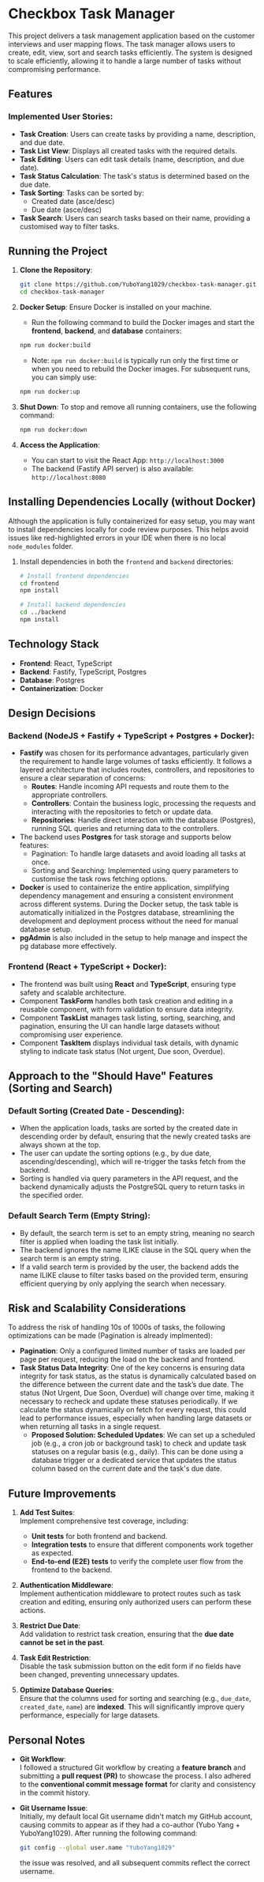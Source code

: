 # Checkbox Task Manager

This project delivers a task management application based on the customer interviews and user mapping flows. The task manager allows users to create, edit, view, sort and search tasks efficiently. The system is designed to scale efficiently, allowing it to handle a large number of tasks without compromising performance.

## Features

### Implemented User Stories:
- **Task Creation**: Users can create tasks by providing a name, description, and due date.
- **Task List View**: Displays all created tasks with the required details.
- **Task Editing**: Users can edit task details (name, description, and due date).
- **Task Status Calculation**: The task's status is determined based on the due date.
- **Task Sorting**: Tasks can be sorted by:
  - Created date (asce/desc)
  - Due date (asce/desc)
- **Task Search**: Users can search tasks based on their name, providing a customised way to filter tasks.


## Running the Project

1. **Clone the Repository**:
   ```bash
   git clone https://github.com/YuboYang1029/checkbox-task-manager.git
   cd checkbox-task-manager
   ```

2. **Docker Setup**: Ensure Docker is installed on your machine.
   - Run the following command to build the Docker images and start the **frontend**, **backend**, and **database** containers:
   ```bash
   npm run docker:build
   ```
   - Note: `npm run docker:build` is typically run only the first time or when you need to rebuild the Docker images. For subsequent runs, you can simply use:
   ```bash
   npm run docker:up
   ```
   
3. **Shut Down**: To stop and remove all running containers, use the following command:
   ```bash
   npm run docker:down
   ```

4. **Access the Application**:
   - You can start to visit the React App: `http://localhost:3000`
   - The backend (Fastify API server) is also available: `http://localhost:8080`

## Installing Dependencies Locally (without Docker)

Although the application is fully containerized for easy setup, you may want to install dependencies locally for code review purposes. This helps avoid issues like red-highlighted errors in your IDE when there is no local `node_modules` folder.

1. Install dependencies in both the `frontend` and `backend` directories:
   ```bash
   # Install frontend dependencies
   cd frontend
   npm install

   # Install backend dependencies
   cd ../backend
   npm install
   ```

## Technology Stack

- **Frontend**: React, TypeScript
- **Backend**: Fastify, TypeScript, Postgres
- **Database**: Postgres
- **Containerization**: Docker

## Design Decisions

### Backend (NodeJS + Fastify + TypeScript + Postgres + Docker):
- **Fastify** was chosen for its performance advantages, particularly given the requirement to handle large volumes of tasks efficiently. It follows a layered architecture that includes routes, controllers, and repositories to ensure a clear separation of concerns:
  - **Routes**: Handle incoming API requests and route them to the appropriate controllers.
  - **Controllers**: Contain the business logic, processing the requests and interacting with the repositories to fetch or update data.
  - **Repositories**: Handle direct interaction with the database (Postgres), running SQL queries and returning data to the controllers.
- The backend uses **Postgres** for task storage and supports below features:
  - Pagination: To handle large datasets and avoid loading all tasks at once.
  - Sorting and Searching: Implemented using query parameters to customise the task rows fetching options.
- **Docker** is used to containerize the entire application, simplifying dependency management and ensuring a consistent environment across different systems. During the Docker setup, the task table is automatically initialized in the Postgres database, streamlining the development and deployment process without the need for manual database setup.
- **pgAdmin** is also included in the setup to help manage and inspect the pg database more effectively.


### Frontend (React + TypeScript + Docker):
- The frontend was built using **React** and **TypeScript**, ensuring type safety and scalable architecture.
- Component **TaskForm** handles both task creation and editing in a reusable component, with form validation to ensure data integrity.
- Component **TaskList** manages task listing, sorting, searching, and pagination, ensuring the UI can handle large datasets without compromising user experience.
- Component **TaskItem** displays individual task details, with dynamic styling to indicate task status (Not urgent, Due soon, Overdue).


## Approach to the "Should Have" Features (Sorting and Search)

### Default Sorting (Created Date - Descending):

- When the application loads, tasks are sorted by the created date in descending order by default, ensuring that the newly created tasks are always shown at the top.
- The user can update the sorting options (e.g., by due date, ascending/descending), which will re-trigger the tasks fetch from the backend.
- Sorting is handled via query parameters in the API request, and the backend dynamically adjusts the PostgreSQL query to return tasks in the specified order.

### Default Search Term (Empty String):

- By default, the search term is set to an empty string, meaning no search filter is applied when loading the task list initially.
- The backend ignores the name ILIKE clause in the SQL query when the search term is an empty string.
- If a valid search term is provided by the user, the backend adds the name ILIKE clause to filter tasks based on the provided term, ensuring efficient querying by only applying the search when necessary.


## Risk and Scalability Considerations

To address the risk of handling 10s of 1000s of tasks, the following optimizations can be made (Pagination is already implmented):
- **Pagination**: Only a configured limited number of tasks are loaded per page per request, reducing the load on the backend and frontend.
- **Task Status Data Integrity**: One of the key concerns is ensuring data integrity for task status, as the status is dynamically calculated based on the difference between the current date and the task’s due date. The status (Not Urgent, Due Soon, Overdue) will change over time, making it necessary to recheck and update these statuses periodically. If we calculate the status dynamically on fetch for every request, this could lead to performance issues, especially when handling large datasets or when returning all tasks in a single request.
  - **Proposed Solution: Scheduled Updates**: We can set up a scheduled job (e.g., a cron job or background task) to check and update task statuses on a regular basis (e.g., daily). This can be done using a database trigger or a dedicated service that updates the status column based on the current date and the task's due date.


## Future Improvements

1. **Add Test Suites**:  
   Implement comprehensive test coverage, including:
   - **Unit tests** for both frontend and backend.
   - **Integration tests** to ensure that different components work together as expected.
   - **End-to-end (E2E) tests** to verify the complete user flow from the frontend to the backend.

2. **Authentication Middleware**:  
   Implement authentication middleware to protect routes such as task creation and editing, ensuring only authorized users can perform these actions.

3. **Restrict Due Date**:  
   Add validation to restrict task creation, ensuring that the **due date cannot be set in the past**.

4. **Task Edit Restriction**:  
   Disable the task submission button on the edit form if no fields have been changed, preventing unnecessary updates.

5. **Optimize Database Queries**:  
   Ensure that the columns used for sorting and searching (e.g., `due_date`, `created_date`, `name`) are **indexed**. This will significantly improve query performance, especially for large datasets.



## Personal Notes

- **Git Workflow**:  
  I followed a structured Git workflow by creating a **feature branch** and submitting a **pull request (PR)** to showcase the process. I also adhered to the **conventional commit message format** for clarity and consistency in the commit history.

- **Git Username Issue**:  
  Initially, my default local Git username didn't match my GitHub account, causing commits to appear as if they had a co-author (Yubo Yang + YuboYang1029). After running the following command:

  ```bash
  git config --global user.name "YuboYang1029"
  ```
  the issue was resolved, and all subsequent commits reflect the correct username.
